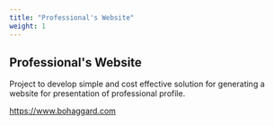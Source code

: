 ```yaml
---
title: "Professional's Website"
weight: 1
---
```


## Professional's Website

Project to develop simple and cost effective solution for generating a website for presentation of professional profile.

https://www.bohaggard.com
